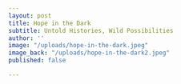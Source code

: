 ```yaml
---
layout: post
title: Hope in the Dark
subtitle: Untold Histories, Wild Possibilities
author: ''
image: "/uploads/hope-in-the-dark.jpeg"
image_back: "/uploads/hope-in-the-dark2.jpeg"
published: false

---
```

